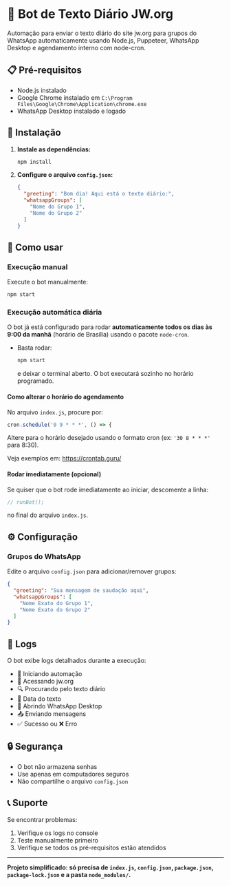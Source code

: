 # 🤖 Bot de Texto Diário JW.org

Automação para enviar o texto diário do site jw.org para grupos do WhatsApp automaticamente usando Node.js, Puppeteer, WhatsApp Desktop e agendamento interno com node-cron.

## 📋 Pré-requisitos

- Node.js instalado
- Google Chrome instalado em `C:\Program Files\Google\Chrome\Application\chrome.exe`
- WhatsApp Desktop instalado e logado

## 🚀 Instalação

1. **Instale as dependências:**
   ```bash
   npm install
   ```

2. **Configure o arquivo `config.json`:**
   ```json
   {
     "greeting": "Bom dia! Aqui está o texto diário:",
     "whatsappGroups": [
       "Nome do Grupo 1",
       "Nome do Grupo 2"
     ]
   }
   ```

## 🎯 Como usar

### Execução manual

Execute o bot manualmente:
```bash
npm start
```

### Execução automática diária

O bot já está configurado para rodar **automaticamente todos os dias às 9:00 da manhã** (horário de Brasília) usando o pacote `node-cron`.

- Basta rodar:
  ```bash
  npm start
  ```
  e deixar o terminal aberto. O bot executará sozinho no horário programado.

#### Como alterar o horário do agendamento

No arquivo `index.js`, procure por:
```js
cron.schedule('0 9 * * *', () => {
```
Altere para o horário desejado usando o formato cron (ex: `'30 8 * * *'` para 8:30).

Veja exemplos em: https://crontab.guru/

#### Rodar imediatamente (opcional)
Se quiser que o bot rode imediatamente ao iniciar, descomente a linha:
```js
// runBot();
```
no final do arquivo `index.js`.

## ⚙️ Configuração

### Grupos do WhatsApp
Edite o arquivo `config.json` para adicionar/remover grupos:
```json
{
  "greeting": "Sua mensagem de saudação aqui",
  "whatsappGroups": [
    "Nome Exato do Grupo 1",
    "Nome Exato do Grupo 2"
  ]
}
```

## 📝 Logs

O bot exibe logs detalhados durante a execução:
- 🚀 Iniciando automação
- 📖 Acessando jw.org
- 🔍 Procurando pelo texto diário
- 📅 Data do texto
- 📱 Abrindo WhatsApp Desktop
- 📤 Enviando mensagens
- ✅ Sucesso ou ❌ Erro

## 🔒 Segurança

- O bot não armazena senhas
- Use apenas em computadores seguros
- Não compartilhe o arquivo `config.json`

## 📞 Suporte

Se encontrar problemas:
1. Verifique os logs no console
2. Teste manualmente primeiro
3. Verifique se todos os pré-requisitos estão atendidos

---

**Projeto simplificado: só precisa de `index.js`, `config.json`, `package.json`, `package-lock.json` e a pasta `node_modules/`.** 